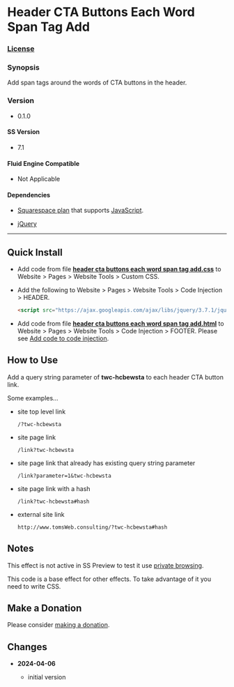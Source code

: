 # Header CTA Buttons Each Word Span Tag Add

### [License][1]

### Synopsis

Add span tags around the words of CTA buttons in the header.

### Version

  * 0.1.0

#### SS Version

  * 7.1

#### Fluid Engine Compatible

  * Not Applicable

#### Dependencies

  * [Squarespace plan][2] that supports [JavaScript][3].

  * [jQuery][4]
  
---

## Quick Install

* Add code from file **[header cta buttons each word span tag add.css][5]** to
	Website > Pages > Website Tools > Custom CSS.
  
* Add the following to Website > Pages > Website Tools > Code Injection >
	HEADER.
  
  ```html
  <script src="https://ajax.googleapis.com/ajax/libs/jquery/3.7.1/jquery.min.js"></script>
  ```
  
* Add code from file **[header cta buttons each word span tag add.html][6]** to
  Website > Pages > Website Tools > Code Injection > FOOTER. Please see [Add
  code to code injection][7].

## How to Use

Add a query string parameter of **twc-hcbewsta** to each header CTA button link.

Some examples...

  * site top level link
  
  	```
  	/?twc-hcbewsta
  	```
    
  * site page link
  
  	```
  	/link?twc-hcbewsta
  	```
    
  * site page link that already has existing query string parameter
  
  	```
  	/link?parameter=1&twc-hcbewsta
  	```
    
  * site page link with a hash
  
  	```
  	/link?twc-hcbewsta#hash
  	```
    
  * external site link
  
  	```
  	http://www.tomsWeb.consulting/?twc-hcbewsta#hash
  	```
  
    

## Notes

This effect is not active in SS Preview to test it use [private browsing][8].

This code is a base effect for other effects. To take advantage of it you need
to write CSS.

## Make a Donation

Please consider [making a donation][9].

## Changes

<!-- * **2022-05-DD**

  * change twc-tbtca-tab-label to twc-tbtca-label
  * add class to label column to differentiate it from other columns
  * bumped version to 0.2.0
  -->
* **2024-04-06**

  * initial version

[1]: https://github.com/tomsWebConsulting/twcsl/blob/main/LICENSE.txt#L1
[2]: https://www.squarespace.com/pricing
[3]: https://en.wikipedia.org/wiki/JavaScript
[4]: https://jquery.com/
[5]: header%20cta%20buttons%20each%20word%20span%20tag%20add.css#L1
[6]: header%20cta%20buttons%20each%20word%20span%20tag%20add.html#L1
[7]: https://support.squarespace.com/hc/en-us/articles/205815908-Using-code-injection#toc-add-code-to-code-injection
[8]: https://tinyurl.com/ynessvsf
[9]: https://github.com/tomsWebConsulting/twcsl#make-a-donation
